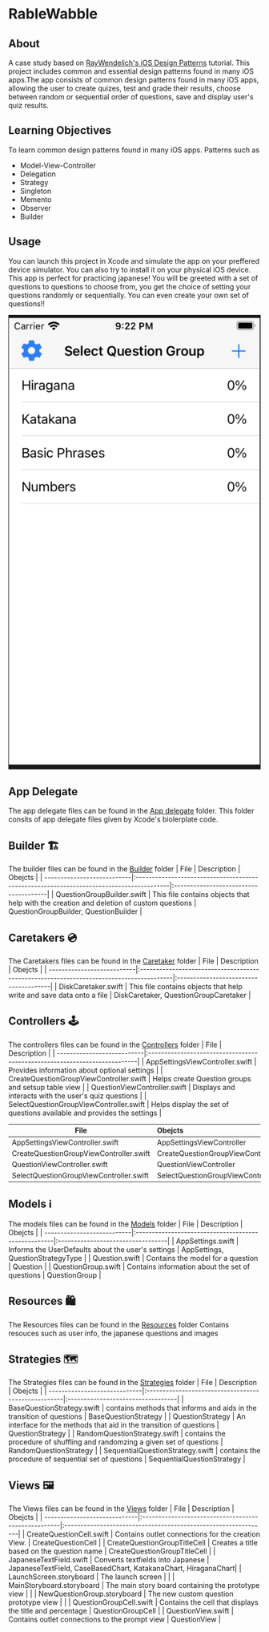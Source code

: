 # RableWabble

## About
A case study based on [RayWendelich's iOS Design Patterns](https://www.raywenderlich.com/books/design-patterns-by-tutorials/v3.0) tutorial. 
This project includes common and essential design patterns found in many iOS apps.The app consists of common design patterns found in many
iOS apps, allowing the user to create quizes, test and grade their results, choose between random or sequential order of questions, save and display
user's quiz results.

## Learning Objectives
To learn common design patterns found in many iOS apps. Patterns such as
* Model-View-Controller
* Delegation
* Strategy
* Singleton
* Memento
* Observer
* Builder

## Usage
You can launch this project in Xcode and simulate the app on your preffered device simulator. You can also try to install it on your physical iOS device.
This app is perfect for practicing japanese! You will be greeted with a set of questions to questions to choose from, you get the choice of setting your questions randomly or sequentially. You can even create your own set of questions!!

![question](Images/Greeting.png)


## App Delegate
The app delegate files can be found in the [App delegate](https://github.com/GeorgeSolorio/RableWabble/tree/master/RableWabble/AppDelegate) folder.
This folder consits of app delegate files given by Xcode's biolerplate code. 

## Builder 🏗
The builder files can be found in the [Builder](https://github.com/GeorgeSolorio/RableWabble/tree/master/RableWabble/Builders) folder
| File                       | Description                                                                             | Obejcts                               |
| ---------------------------|:----------------------------------------------------------------------------------------|:--------------------------------------|
| QuestionGroupBuilder.swift | This file contains objects that help with the creation and deletion of custom questions | QuestionGroupBuilder, QuestionBuilder |

## Caretakers 💿
The Caretakers files can be found in the [Caretaker](https://github.com/GeorgeSolorio/RableWabble/tree/master/RableWabble/Caretakers) folder
| File                       | Description                                                                             | Obejcts                               |
| ---------------------------|:----------------------------------------------------------------------------------------|:--------------------------------------|
| DiskCaretaker.swift        | This file contains objects that help write and save data onto a file                    | DiskCaretaker, QuestionGroupCaretaker |

## Controllers 🕹
The controllers files can be found in the [Controllers](https://github.com/GeorgeSolorio/RableWabble/tree/master/RableWabble/Controllers) folder
| File                       | Description                                                               |
| ---------------------------|:--------------------------------------------------------------------------|
| AppSettingsViewController.swift | Provides information about optional settings |
| CreateQuestionGroupViewController.swift | Helps create Question groups and setsup table view | 
| QuestionViewController.swift | Displays and interacts with the user's quiz questions | 
| SelectQuestionGroupViewController.swift | Helps display the set of questions available and provides the settings |

| File                                    | Obejcts                           | Protocol                                  |
| ----------------------------------------|:----------------------------------|:------------------------------------------|
| AppSettingsViewController.swift         | AppSettingsViewController         | None                                      |
| CreateQuestionGroupViewController.swift | CreateQuestionGroupViewController | CreateQuestionGroupViewControllerDelegate |
| QuestionViewController.swift            | QuestionViewController            | QuestionViewControllerDelegate            |
| SelectQuestionGroupViewController.swift |  SelectQuestionGroupViewController| None                                      |

## Models ℹ️
The models files can be found in the [Models](https://github.com/GeorgeSolorio/RableWabble/tree/master/RableWabble/Models) folder
| File                       | Description                                         | Obejcts                           |
| ---------------------------|:----------------------------------------------------|:----------------------------------|
| AppSettings.swift          |  Informs the UserDefaults about the user's settings | AppSettings, QuestionStrategyType |
| Question.swift             |  Contains the model for a question                  | Question                          |
| QuestionGroup.swift        |  Contains information about the set of questions    | QuestionGroup                     |

## Resources 🛍
The Resources files can be found in the [Resources](https://github.com/GeorgeSolorio/RableWabble/tree/master/RableWabble/Resources) folder
Contains resouces such as user info, the japanese questions and images

## Strategies 🗺
The Strategies files can be found in the [Strategies](https://github.com/GeorgeSolorio/RableWabble/tree/master/RableWabble/Strategies) folder
| File                         | Description                                         | Obejcts                           |
| -----------------------------|:----------------------------------------------------|:----------------------------------|
| BaseQuestionStrategy.swift   |  contains methods that informs and aids in the transition of questions     | BaseQuestionStrategy |
| QuestionStrategy             |  An interface for the methods that aid in the transition of questions  | QuestionStrategy |
| RandomQuestionStrategy.swift |  contains the procedure of shuffling and randomzing a given set of questions   | RandomQuestionStrategy |
| SequentialQuestionStrategy.swift | contains the procedure of sequential set of questions | SequentialQuestionStrategy |

## Views 🖼
The Views files can be found in the [Views](https://github.com/GeorgeSolorio/RableWabble/tree/master/RableWabble/Views) folder
| File                         | Description                                         | Obejcts                                                        |
| -----------------------------|:----------------------------------------------------|:---------------------------------------------------------------|
| CreateQuestionCell.swift     | Contains outlet connections for the creation View.  | CreateQuestionCell                                             |
| CreateQuestionGroupTitleCell | Creates a title based on the question name          | CreateQuestionGroupTitleCell                                   |
| JapaneseTextField.swift      | Converts textfields into Japanese                   | JapaneseTextField, CaseBasedChart, KatakanaChart, HiraganaChart|
| LaunchScreen.storyboard      | The launch screen                                   |                                                                |
| MainStoryboard.storyboard    | The main story board containing the prototype view  |                                                                |
| NewQuestionGroup.storyboard  | The new custom question prototype view              |                                                                |
| QuestionGroupCell.swift      | Contains the cell that displays the title and percentage | QuestionGroupCell                                         |
| QuestionView.swift           | Contains outlet connections to the prompt view      | QuestionView                                                   |
 
